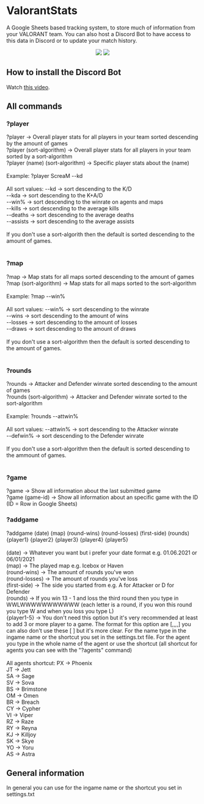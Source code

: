 # ValorantStats
A Google Sheets based tracking system, to store much of information from your VALORANT team. You can also host a Discord Bot to have access to this data in Discord or to update your match history.

<p align="center">
  </a>
  <a href="https://twitter.com/liiquidsilver"><img src="https://img.shields.io/badge/Twitter-@LiiquidSilver-1da1f2.svg?logo=twitter?style=for-the-badge&logo=appveyor"></a>
  <a href="https://www.twitch.tv/monkaaaaaaa"><img src="https://img.shields.io/badge/Twitch-monkaaaaaaa-blueviolet"></a>
  
</p>

## How to install the Discord Bot
Watch <a href="https://youtu.be/mYsGgcFFwgA">this video</a>.

## All commands

### ?player
?player                                   -> Overall player stats for all players in your team sorted descending by the amount of games<br/>
?player (sort-algorithm)                  -> Overall player stats for all players in your team sorted by a sort-algorithm<br/>
?player (name) (sort-algorithm)           -> Specific player stats about the (name)<br/>
 <br/>
Example: ?player ScreaM --kd<br/>
<br/>
All sort values:  --kd            -> sort descending to the K/D<br/>
                  --kda           -> sort descending to the K+A/D<br/>
                  --win%          -> sort descending to the winrate on agents and maps<br/>
                  --kills         -> sort descending to the average kills<br/>
                  --deaths        -> sort descending to the average deaths<br/>
                  --assists       -> sort descending to the average assists<br/>
<br/>
If you don't use a sort-algorith then the default is sorted descending to the amount of games.<br/>
  <br/>
### ?map
?map                                    -> Map stats for all maps sorted descending to the amount of games<br/>
?map (sort-algorithm)                   -> Map stats for all maps sorted to the sort-algorithm<br/>
<br/>
Example: ?map --win%<br/>
 <br/>
All sort values:  --win%        -> sort descending to the winrate<br/>
                  --wins        -> sort descending to the amount of wins<br/>
                  --losses      -> sort descending to the amount of losses<br/>
                  --draws       -> sort descending to the amount of draws<br/>
  <br/>
If you don't use a sort-algorithm then the default is sorted descending to the amount of games.<br/>
  <br/>
### ?rounds
?rounds                         -> Attacker and Defender winrate sorted descending to the amount of games<br/>
?rounds (sort-algorithm)        -> Attacker and Defender winrate sorted to the sort-algorithm<br/>
<br/>
Example: ?rounds --attwin%<br/>
<br/>
All sort values:  --attwin%     -> sort descending to the Attacker winrate<br/>
                  --defwin%     -> sort descending to the Defender winrate<br/>
<br/>
If you don't use a sort-algorithm then the default is sorted descending to the ammount of games.<br/>
<br/>
### ?game
?game                   -> Show all information about the last submitted game<br/>
?game (game-id)         -> Show all information about an specific game with the ID (ID = Row in Google Sheets)<br/>

### ?addgame
?addgame (date) (map) (round-wins) (round-losses) (first-side) (rounds) {player1} {player2} {player3} {player4} {player5}<br/>
<br/>
(date)          -> Whatever you want but i prefer your date format e.g. 01.06.2021 or 06/01/2021<br/>
(map)           -> The played map e.g. Icebox or Haven<br/>
(round-wins)    -> The amount of rounds you've won<br/>
(round-losses)  -> The amount of rounds you've loss<br/>
(first-side)    -> The side you started from e.g. A for Attacker or D for Defender<br/>
(rounds)        -> If you win 13 - 1 and loss the third round then you type in WWLWWWWWWWWWWW (each letter is a round, if you won this round you type W and when you loss you type L)<br/>
{player1-5}     -> You don't need this option but it's very recommended at least to add 3 or more player to a game. The format for this option are [<name>,<agent>,<kills>,<deaths>,<assists>] you can also don't use these [ ] but it's more clear. For the name type in the ingame name or the shortcut you set in the settings.txt file. For the agent you type in the whole name of the agent or use the shortcut (all shortcut for agents you can see with the "?agents" command)<br/>
<br/>
All agents shortcut: PX -> Phoenix<br/>
                     JT -> Jett<br/>
                     SA -> Sage<br/>
                     SV -> Sova<br/>
                     BS -> Brimstone<br/>
                     OM -> Omen<br/>
                     BR -> Breach<br/>
                     CY -> Cypher<br/>
                     VI -> Viper<br/>
                     RZ -> Raze<br/>
                     RY -> Reyna<br/>
                     KJ -> Killjoy<br/>
                     SK -> Skye<br/>
                     YO -> Yoru<br/>
                     AS -> Astra<br/>

## General information
In general you can use for <name> the ingame name or the shortcut you set in settings.txt
